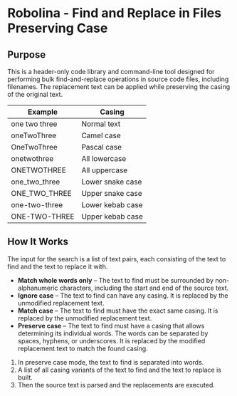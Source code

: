 # Robolina - Find and Replace in Files Preserving Case

## Purpose

This is a header-only code library and command-line tool designed for performing 
bulk find-and-replace operations in source code files, including filenames. The 
replacement text can be applied while preserving the casing of the original text.

| Example        | Casing            |
|--------------- |------------------|
| one two three  | Normal text      |
| oneTwoThree    | Camel case       |
| OneTwoThree    | Pascal case      |
| onetwothree    | All lowercase    |
| ONETWOTHREE    | All uppercase    |
| one_two_three  | Lower snake case |
| ONE_TWO_THREE  | Upper snake case |
| one-two-three  | Lower kebab case |
| ONE-TWO-THREE  | Upper kebab case |

## How It Works

The input for the search is a list of text pairs, each consisting of the text to 
find and the text to replace it with.

* **Match whole words only** – The text to find must be surrounded by 
  non-alphanumeric characters, including the start and end of the source text.
* **Ignore case** – The text to find can have any casing. It is replaced by the 
  unmodified replacement text.
* **Match case** – The text to find must have the exact same casing. It is 
  replaced by the unmodified replacement text.
* **Preserve case** – The text to find must have a casing that allows determining 
  its individual words. The words can be separated by spaces, hyphens, or 
  underscores. It is replaced by the modified replacement text to match the found 
  casing.

1. In preserve case mode, the text to find is separated into words.
2. A list of all casing variants of the text to find and the text to replace is 
   built.
3. Then the source text is parsed and the replacements are executed.

